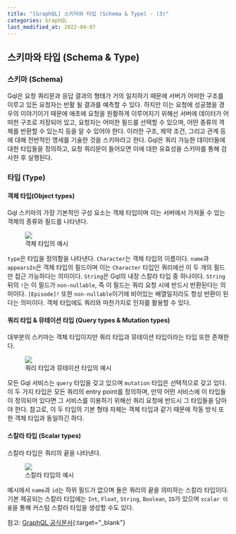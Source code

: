 ```yaml
---
title: "[GraphQL] 스키마와 타입 (Schema & Type) - (3)"
categories: GraphQL
last_modified_at: 2022-04-07
---
```


## 스키마와 타입 (Schema & Type)

### 스키마 (Schema)

Gql은 요청 쿼리문과 응답 결과의 형태가 거의 일치하기 때문에 서버가 어떠한 구조를 이루고 있든 요청자는 반활 될 결과를 예측할 수 있다. 하지만 이는 요청에 성공했을 경우의 이야기이기 때문에 애초에 요청을 원활하게 이루어지기 위해선 서버에 데이터가 어떠한 구조로 저장되어 있고, 요청자는 어떠한 필드를 선택할 수 있으며, 어떤 종류의 객체를 반환할 수 있는지 등을 알 수 있어야 한다. 이러한 구조, 제약 조건, 그리고 관계 등에 대해 전반적인 명세를 기술한 것을 스키마라고 한다. Gql은 쿼리 가능한 데이터들에 대한 타입들을 정의하고, 요청 쿼리문이 들어오면 이에 대한 유효성을 스키마를 통해 검사한 후 실행된다.

### 타입 (Type)

#### 객체 타입(Object types)

Gql 스키마의 가장 기본적인 구성 요소는 객체 타입이며 이는 서버에서 가져올 수 있는 객체의 종류와 필드를 나타낸다.

<figure>
   <img src="https://user-images.githubusercontent.com/80687334/161997828-9005d7a2-3f6a-4ec9-9cd5-c62c39fe9015.png
" /> 
   <figcaption>객체 타입의 예시</figcaption>
</figure>

`type`은 타입을 정의함을 나타낸다. `Character`는 객체 타입의 이름이다. `name`과 `appearsIn`은 객체 타입의 필드이며 이는 `Character` 타입인 쿼리에선 이 두 개의 필드만 접근 가능하다는 의미이다. `String`은 Gql의 내장 스칼라 타입 중 하나이다. `String` 뒤의 `!`는 이 필드가 `non-nullable`, 즉 이 필드는 쿼리 요청 시에 반드시 반환된다는 의미이다. `[Episode]!` 또한 `non-nullable`이기에 비어있는 배열일지라도 항상 반환이 된다는 의미이다. 객체 타입에도 쿼리와 마찬가지로 인자를 활용할 수 있다.

#### 쿼리 타입 & 뮤테이션 타입 (Query types & Mutation types)

대부분의 스키마는 객체 타입이지만 쿼리 타입과 뮤테이션 타입이라는 타입 또한 존재한다.

<figure>
   <img src="https://user-images.githubusercontent.com/80687334/162165841-17caf22c-f131-4481-950c-046baa82f8f2.png
" /> 
   <figcaption>쿼리 타입과 뮤테이션 타입의 예시</figcaption>
</figure>

모든 Gql 서비스는 `query` 타입을 갖고 있으며 `mutation` 타입은 선택적으로 갖고 있다. 이 두 가지 타입은 모든 쿼리의 entry point를 정의하며, 만약 어떤 서비스에 이 타입들이 정의되어 있다면 그 서비스를 이용하기 위해선 쿼리 요청에 반드시 그 타입들을 담아야 한다. 참고로, 이 두 타입의 기본 형태 자체는 객체 타입과 같기 때문에 작동 방식 또한 객체 타입과 동일하긴 하다.

#### 스칼라 타입 (Scalar types)

스칼라 타입은 쿼리의 끝을 나타낸다.

<figure>
   <img src="https://user-images.githubusercontent.com/80687334/162172169-64d9992d-c3fc-4b0d-96d8-e53a2a60e380.png
" /> 
   <figcaption>스칼라 타입의 예시</figcaption>
</figure>

예시에서 `name`과 `id`는 하위 필드가 없으며 둘은 쿼리의 끝을 의미하는 스칼라 타입이다. 기본 제공되는 스칼라 타입에는 `Int`, `Float`, `String`, `Boolean`, `ID`가 있으며 `scalar 이름`을 통해 커스텀 스칼라 타입을 생성할 수도 있다.

참고: [GraphQL 공식문서](https://graphql.org/learn/){:target="\_blank"}

